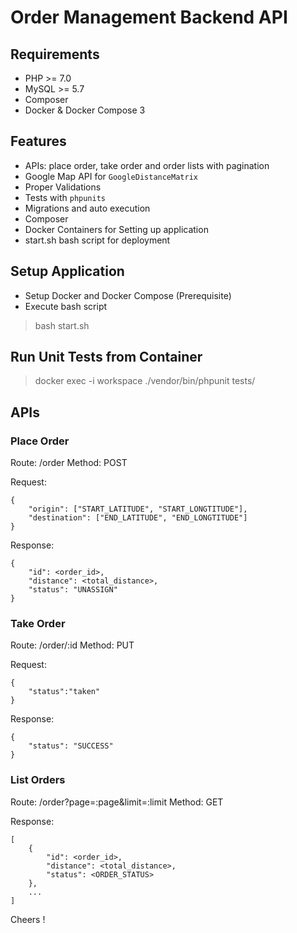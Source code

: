 # Order Management Backend API

## Requirements

- PHP >= 7.0
- MySQL >= 5.7
- Composer
- Docker & Docker Compose 3


## Features

- APIs: place order, take order and order lists with pagination
- Google Map API for `GoogleDistanceMatrix`
- Proper Validations
- Tests with `phpunits`
- Migrations and auto execution
- Composer
- Docker Containers for Setting up application
- start.sh bash script for deployment


## Setup Application

- Setup Docker and Docker Compose (Prerequisite)
- Execute bash script

> bash start.sh


## Run Unit Tests from Container

> docker exec -i workspace ./vendor/bin/phpunit tests/


## APIs

### Place Order

Route: /order
Method: POST

Request:
```
{
    "origin": ["START_LATITUDE", "START_LONGTITUDE"],
    "destination": ["END_LATITUDE", "END_LONGTITUDE"]
}
```

Response:
```
{
    "id": <order_id>,
    "distance": <total_distance>,
    "status": "UNASSIGN"
}
```

### Take Order

Route: /order/:id
Method: PUT

Request:
```
{
    "status":"taken"
}
```

Response:
```
{
    "status": "SUCCESS"
}
```

### List Orders	

Route: /order?page=:page&limit=:limit
Method: GET

Response:
```
[
    {
        "id": <order_id>,
        "distance": <total_distance>,
        "status": <ORDER_STATUS>
    },
    ...
]
```


Cheers !
